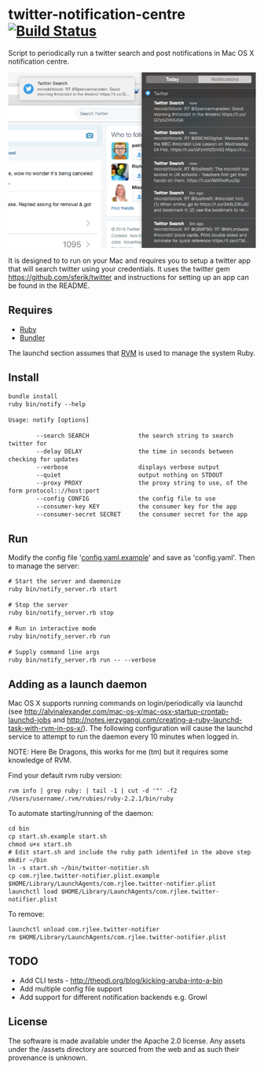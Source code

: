 # twitter-notification-centre [![Build Status](https://travis-ci.org/rjlee/twitter-notification-centre.svg?branch=master)](https://travis-ci.org/rjlee/twitter-notification-centre)

Script to periodically run a twitter search and post notifications in Mac OS X notification centre.

![Exmaple in notification centre](https://raw.githubusercontent.com/rjlee/twitter-notification-centre/master/assets/example.png "")

It is designed to to run on your Mac and requires you to setup a twitter app that will search twitter using your credentials.  It uses the twitter gem https://github.com/sferik/twitter and instructions for setting up an app can be found in the README.

## Requires

* [Ruby](https://www.ruby-lang.org/en/)
* [Bundler](http://bundler.io/)

The launchd section assumes that [RVM](https://rvm.io) is used to manage the system Ruby.

## Install

```
bundle install
ruby bin/notify --help

Usage: notify [options]

        --search SEARCH              the search string to search twitter for
        --delay DELAY                the time in seconds between checking for updates
        --verbose                    displays verbose output
        --quiet                      output nothing on STDOUT
        --proxy PROXY                the proxy string to use, of the form protocol:://host:port
        --config CONFIG              the config file to use
        --consumer-key KEY           the consumer key for the app
        --consumer-secret SECRET     the consumer secret for the app
```

## Run

Modify the config file '[config.yaml.example](https://github.com/rjlee/twitter-notification-centre/blob/master/config.yaml.example)' and save as 'config.yaml'.  Then to manage the server:

```
# Start the server and daemonize
ruby bin/notify_server.rb start

# Stop the server
ruby bin/notify_server.rb stop

# Run in interactive mode
ruby bin/notify_server.rb run

# Supply command line args
ruby bin/notify_server.rb run -- --verbose
```

## Adding as a launch daemon

Mac OS X supports running commands on login/periodically via launchd (see http://alvinalexander.com/mac-os-x/mac-osx-startup-crontab-launchd-jobs and http://notes.jerzygangi.com/creating-a-ruby-launchd-task-with-rvm-in-os-x/).  The following configuration will cause the launchd service to attempt to run the daemon every 10 minutes when logged in.

NOTE: Here Be Dragons, this works for me (tm) but it requires some knowledge of RVM.

Find your default rvm ruby version:
```
rvm info | grep ruby: | tail -1 | cut -d '"' -f2
/Users/username/.rvm/rubies/ruby-2.2.1/bin/ruby
```

To automate starting/running of the daemon:

```
cd bin
cp start.sh.example start.sh
chmod u+x start.sh
# Edit start.sh and include the ruby path identifed in the above step
mkdir ~/bin
ln -s start.sh ~/bin/twitter-notitier.sh
cp com.rjlee.twitter-notifier.plist.example $HOME/Library/LaunchAgents/com.rjlee.twitter-notifier.plist
launchctl load $HOME/Library/LaunchAgents/com.rjlee.twitter-notifier.plist
```

To remove:

```
launchctl unload com.rjlee.twitter-notifier
rm $HOME/Library/LaunchAgents/com.rjlee.twitter-notifier.plist
```

## TODO

* Add CLI tests - http://theodi.org/blog/kicking-aruba-into-a-bin
* Add multiple config file support
* Add support for different notification backends e.g. Growl

## License

The software is made available under the Apache 2.0 license.  Any assets under the /assets directory are sourced from the web and as such their provenance is unknown.
